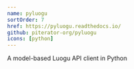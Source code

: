 ```yaml
---
name: pyluogu
sortOrder: 7
href: https://pyluogu.readthedocs.io/
github: piterator-org/pyluogu
icons: [python]
---
```


A model-based Luogu API client in Python
